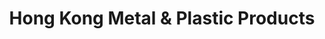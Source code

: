 ---
title: "Hong Kong Metal & Plastic Products"
url: /karachi/hong-kong-metal-and-plastic-products/
shop: appliance
---